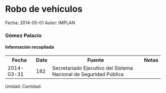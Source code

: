 Robo de vehículos
=====

Fecha: 2014-05-01
Autor: IMPLAN

### Gómez Palacio

#### Información recopilada

<table class="table table-hover table-bordered">
  <tr><th>Fecha</th><th>Dato</th><th>Fuente</th><th>Notas</th></tr>
  <tr><td>2014-03-31</td><td>182</td><td>Secretariado Ejecutivo del Sistema Nacional de Seguridad Pública</td><td></td></tr>
</table>

Unidad: Cantidad.
